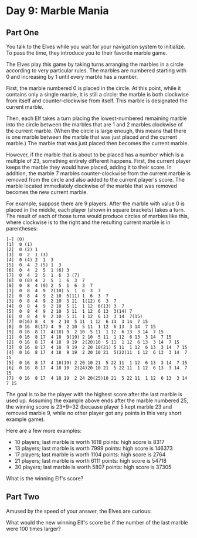 # Day 9: Marble Mania

## Part One

You talk to the Elves while you wait for your navigation system to initialize. To pass the time, they introduce you to their favorite marble game.

The Elves play this game by taking turns arranging the marbles in a circle according to very particular rules. The marbles are numbered starting with 0 and increasing by 1 until every marble has a number.

First, the marble numbered 0 is placed in the circle. At this point, while it contains only a single marble, it is still a circle: the marble is both clockwise from itself and counter-clockwise from itself. This marble is designated the current marble.

Then, each Elf takes a turn placing the lowest-numbered remaining marble into the circle between the marbles that are 1 and 2 marbles clockwise of the current marble. (When the circle is large enough, this means that there is one marble between the marble that was just placed and the current marble.) The marble that was just placed then becomes the current marble.

However, if the marble that is about to be placed has a number which is a multiple of 23, something entirely different happens. First, the current player keeps the marble they would have placed, adding it to their score. In addition, the marble 7 marbles counter-clockwise from the current marble is removed from the circle and also added to the current player's score. The marble located immediately clockwise of the marble that was removed becomes the new current marble.

For example, suppose there are 9 players. After the marble with value 0 is placed in the middle, each player (shown in square brackets) takes a turn. The result of each of those turns would produce circles of marbles like this, where clockwise is to the right and the resulting current marble is in parentheses:

```
[-] (0)
[1]  0 (1)
[2]  0 (2) 1
[3]  0  2  1 (3)
[4]  0 (4) 2  1  3
[5]  0  4  2 (5) 1  3
[6]  0  4  2  5  1 (6) 3
[7]  0  4  2  5  1  6  3 (7)
[8]  0 (8) 4  2  5  1  6  3  7
[9]  0  8  4 (9) 2  5  1  6  3  7
[1]  0  8  4  9  2(10) 5  1  6  3  7
[2]  0  8  4  9  2 10  5(11) 1  6  3  7
[3]  0  8  4  9  2 10  5 11  1(12) 6  3  7
[4]  0  8  4  9  2 10  5 11  1 12  6(13) 3  7
[5]  0  8  4  9  2 10  5 11  1 12  6 13  3(14) 7
[6]  0  8  4  9  2 10  5 11  1 12  6 13  3 14  7(15)
[7]  0(16) 8  4  9  2 10  5 11  1 12  6 13  3 14  7 15
[8]  0 16  8(17) 4  9  2 10  5 11  1 12  6 13  3 14  7 15
[9]  0 16  8 17  4(18) 9  2 10  5 11  1 12  6 13  3 14  7 15
[1]  0 16  8 17  4 18  9(19) 2 10  5 11  1 12  6 13  3 14  7 15
[2]  0 16  8 17  4 18  9 19  2(20)10  5 11  1 12  6 13  3 14  7 15
[3]  0 16  8 17  4 18  9 19  2 20 10(21) 5 11  1 12  6 13  3 14  7 15
[4]  0 16  8 17  4 18  9 19  2 20 10 21  5(22)11  1 12  6 13  3 14  7 15
[5]  0 16  8 17  4 18(19) 2 20 10 21  5 22 11  1 12  6 13  3 14  7 15
[6]  0 16  8 17  4 18 19  2(24)20 10 21  5 22 11  1 12  6 13  3 14  7 15
[7]  0 16  8 17  4 18 19  2 24 20(25)10 21  5 22 11  1 12  6 13  3 14  7 15
```

The goal is to be the player with the highest score after the last marble is used up. Assuming the example above ends after the marble numbered 25, the winning score is 23+9=32 (because player 5 kept marble 23 and removed marble 9, while no other player got any points in this very short example game).

Here are a few more examples:

- 10 players; last marble is worth 1618 points: high score is 8317
- 13 players; last marble is worth 7999 points: high score is 146373
- 17 players; last marble is worth 1104 points: high score is 2764
- 21 players; last marble is worth 6111 points: high score is 54718
- 30 players; last marble is worth 5807 points: high score is 37305

What is the winning Elf's score?

## Part Two

Amused by the speed of your answer, the Elves are curious:

What would the new winning Elf's score be if the number of the last marble were 100 times larger?
